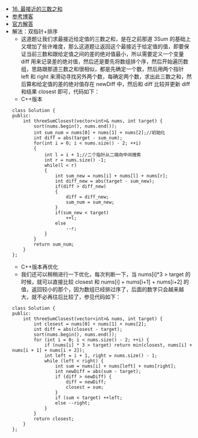 - [16. 最接近的三数之和](https://leetcode-cn.com/problems/3sum-closest/)
- [参考博客](https://github.com/grandyang/leetcode/issues/16)
- [官方解答](https://leetcode-cn.com/problems/3sum-closest/solution/hua-jie-suan-fa-16-zui-jie-jin-de-san-shu-zhi-he-b/)
- 解法：双指针+排序
    + 这道题让我们求最接近给定值的三数之和，是在之前那道 3Sum 的基础上又增加了些许难度，那么这道题让返回这个最接近于给定值的值，即要保证当前三数和跟给定值之间的差的绝对值最小，所以需要定义一个变量 diff 用来记录差的绝对值，然后还是要先将数组排个序，然后开始遍历数组，思路跟那道三数之和很相似，都是先确定一个数，然后用两个指针 left 和 right 来滑动寻找另外两个数，每确定两个数，求出此三数之和，然后算和给定值的差的绝对值存在 newDiff 中，然后和 diff 比较并更新 diff 和结果 closest 即可，代码如下：
    + C++版本
    ```
    class Solution {
    public:
        int threeSumClosest(vector<int>& nums, int target) {
            sort(nums.begin(), nums.end());
            int sum_num = nums[0] + nums[1] + nums[2];//初始化
            int diff = abs(target - sum_num);
            for(int i = 0; i < nums.size() - 2; ++i)
            {
                int l = i + 1;//二个指针从二端向中间搜索
                int r = nums.size() -1;
                while(l < r)
                {
                    int sum_new = nums[i] + nums[l] + nums[r];
                    int diff_new = abs(target - sum_new);
                    if(diff > diff_new)
                    {
                        diff = diff_new;
                        sum_num = sum_new;
                    }
                    if(sum_new < target)
                        ++l;
                    else
                        --r;
                }
            }
            return sum_num;
        }
    };
    ```
    + C++版本再优化
    + 我们还可以稍稍进行一下优化，每次判断一下，当 nums[i]*3 > target 的时候，就可以直接比较 closest 和 nums[i] + nums[i+1] + nums[i+2] 的值，返回较小的那个，因为数组已经排过序了，后面的数字只会越来越大，就不必再往后比较了，参见代码如下：
    ```
    class Solution {
    public:
        int threeSumClosest(vector<int>& nums, int target) {
            int closest = nums[0] + nums[1] + nums[2];
            int diff = abs(closest - target);
            sort(nums.begin(), nums.end());
            for (int i = 0; i < nums.size() - 2; ++i) {
                if (nums[i] * 3 > target) return min(closest, nums[i] + nums[i + 1] + nums[i + 2]);
                int left = i + 1, right = nums.size() - 1;
                while (left < right) {
                    int sum = nums[i] + nums[left] + nums[right];
                    int newDiff = abs(sum - target);
                    if (diff > newDiff) {
                        diff = newDiff;
                        closest = sum;
                    }
                    if (sum < target) ++left;
                    else --right;
                }
            }
            return closest;
        }
    };
    ```